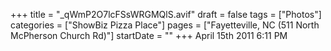 +++
title = "_qWmP2O7lcFSsWRGMQlS.avif"
draft = false
tags = ["Photos"]
categories = ["ShowBiz Pizza Place"]
pages = ["Fayetteville, NC (511 North McPherson Church Rd)"]
startDate = ""
+++
April 15th 2011 6:11 PM
